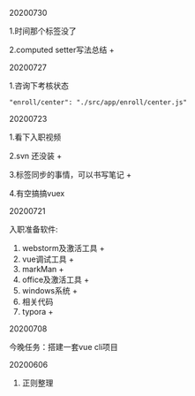 20200730

1.时间那个标签没了 

2.computed setter写法总结 +

20200727

1.咨询下考核状态

```
"enroll/center": "./src/app/enroll/center.js"
```

20200723

1.看下入职视频

2.svn 还没装  +

3.标签同步的事情，可以书写笔记 + 

4.有空搞搞vuex 



20200721

入职准备软件:

1. webstorm及激活工具 +
2. vue调试工具 +
3. markMan + 
4. office及激活工具 +
5. windows系统 +
6. 相关代码
7. typora +



20200708

今晚任务：搭建一套vue cli项目



20200606

1. 正则整理


